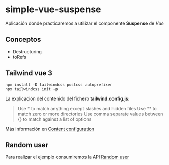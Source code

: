 # simple-vue-suspense

Aplicación donde practicaremos a utilizar el componente **Suspense** de *Vue*


## Conceptos
- Destructuring
- toRefs


## Tailwind vue 3

```Terminal
npm install -D tailwindcss postcss autoprefixer
npx tailwindcss init -p
```

La explicación del contenido del fichero **tailwind.config.js**:

>Use * to match anything except slashes and hidden files
>Use ** to match zero or more directories
>Use comma separate values between {} to match against a list of options

Más información en [Content configuration](https://tailwindcss.com/docs/content-configuration)

## Random user
Para realizar el ejemplo consumiremos la API [Random user](https://randomuser.me/)
